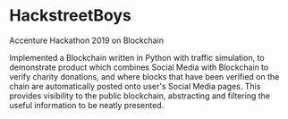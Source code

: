 # HackstreetBoys
Accenture Hackathon 2019 on Blockchain

Implemented a Blockchain written in Python with traffic simulation, to demonstrate product which combines Social Media with Blockchain to verify charity donations, and where blocks that have been verified on the chain are automatically posted onto user's Social Media pages. This provides visibility to the public blockchain, abstracting and filtering the useful information to be neatly presented. 
